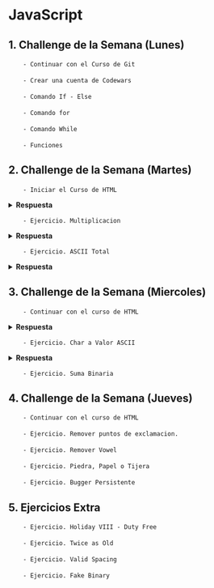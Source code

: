 # JavaScript

## 1. Challenge de la Semana (Lunes)

        - Continuar con el Curso de Git

        - Crear una cuenta de Codewars

        - Comando If - Else

        - Comando for

        - Comando While

        - Funciones

## 2. Challenge de la Semana (Martes)

        - Iniciar el Curso de HTML

<details><summary><strong>Respuesta</strong></summary>

![Inicio del Curso HTML](CursoHTMLIntro.jpg)

</details>

        - Ejercicio. Multiplicacion

<details><summary><strong>Respuesta</strong></summary>

```JavaScript

function multiply(a, b){
  //Se modifico la funcion para que regresara el resultado de la multiplicacion.
  return (a * b);
}

```

</details>

        - Ejercicio. ASCII Total

<details><summary><strong>Respuesta</strong></summary>

```JavaScript

function uniTotal (string) {
// Convirtiendo de String a Codigo ASCII
  let Cadena = 0;
  
  if (string != "")
    for (let i=0; i<string.length; i++) {
      Cadena = Cadena + string.charCodeAt(i);
    }
    
  return Cadena;
}

```

</details>

## 3. Challenge de la Semana (Miercoles)

        - Continuar con el curso de HTML

<details><summary><strong>Respuesta</strong></summary>

![Continuacion Curso HTML](CursoHTMLVSCode.jpg)

</details>

        - Ejercicio. Char a Valor ASCII

<details><summary><strong>Respuesta</strong></summary>

```JavaScript

function getChar(c){
  // Funcion para convertir un valor entero a Codigo ASCII
  
  caracter = String.fromCharCode(c);
  return caracter;
}

```

</details>

        - Ejercicio. Suma Binaria

## 4. Challenge de la Semana (Jueves)

        - Continuar con el curso de HTML

        - Ejercicio. Remover puntos de exclamacion.

        - Ejercicio. Remover Vowel

        - Ejercicio. Piedra, Papel o Tijera

        - Ejercicio. Bugger Persistente

## 5. Ejercicios Extra 

        - Ejercicio. Holiday VIII - Duty Free

        - Ejercicio. Twice as Old

        - Ejercicio. Valid Spacing

        - Ejercicio. Fake Binary